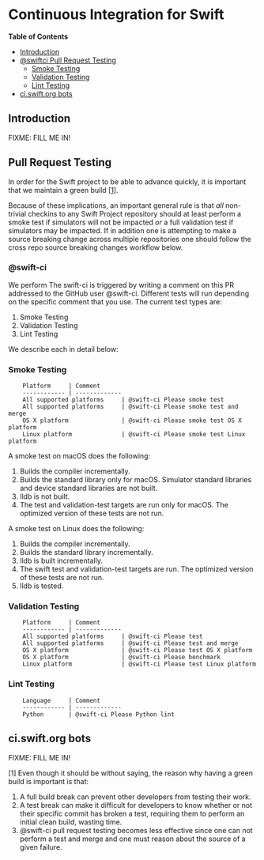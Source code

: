 
# Continuous Integration for Swift

**Table of Contents**

- [Introduction](#introduction)
- [@swiftci Pull Request Testing](#swiftci-pull-request-testing)
    - [Smoke Testing](#smoke-testing)
    - [Validation Testing](#validation-testing)
    - [Lint Testing](#lint-testing)
- [ci.swift.org bots](#ciswiftorg-bots)

## Introduction

FIXME: FILL ME IN!

## Pull Request Testing

In order for the Swift project to be able to advance quickly, it is important that we maintain a green build [[1]](#footnote-1). 

Because of these implications, an important general rule is that *all* non-trivial checkins to any Swift Project repository should at least perform a smoke test if simulators will not be impacted *or* a full validation test if simulators may be impacted. If in addition one is attempting to make a source breaking change across multiple repositories one should follow the cross repo source breaking changes workflow below.

### @swift-ci

We perform 
The swift-ci is triggered by writing a comment on this PR addressed to the
GitHub user @swift-ci. Different tests will run depending on the specific
comment that you use. The current test types are:

1. Smoke Testing
2. Validation Testing
3. Lint Testing

We describe each in detail below:

### Smoke Testing

        Platform     | Comment
        ------------ | -------------
        All supported platforms     | @swift-ci Please smoke test
        All supported platforms     | @swift-ci Please smoke test and merge
        OS X platform               | @swift-ci Please smoke test OS X platform
        Linux platform              | @swift-ci Please smoke test Linux platform

A smoke test on macOS does the following:

1. Builds the compiler incrementally.
2. Builds the standard library only for macOS. Simulator standard libraries and
   device standard libraries are not built.
3. lldb is not built.
4. The test and validation-test targets are run only for macOS. The optimized
   version of these tests are not run.

A smoke test on Linux does the following:

1. Builds the compiler incrementally.
2. Builds the standard library incrementally.
3. lldb is built incrementally.
4. The swift test and validation-test targets are run. The optimized version of these
   tests are not run.
5. lldb is tested.

### Validation Testing

        Platform     | Comment
        ------------ | -------------
        All supported platforms     | @swift-ci Please test
        All supported platforms     | @swift-ci Please test and merge
        OS X platform               | @swift-ci Please test OS X platform
        OS X platform               | @swift-ci Please benchmark
        Linux platform              | @swift-ci Please test Linux platform

### Lint Testing

        Language     | Comment
        ------------ | -------------
        Python       | @swift-ci Please Python lint

## ci.swift.org bots

FIXME: FILL ME IN!

<a name="footnote-1">[1]</a> Even though it should be without saying, the reason why having a green build is important is that:

1. A full build break can prevent other developers from testing their work.
2. A test break can make it difficult for developers to know whether or not their specific commit has broken a test, requiring them to perform an initial clean build, wasting time.
3. @swift-ci pull request testing becomes less effective since one can not perform a test and merge and one must reason about the source of a given failure.
